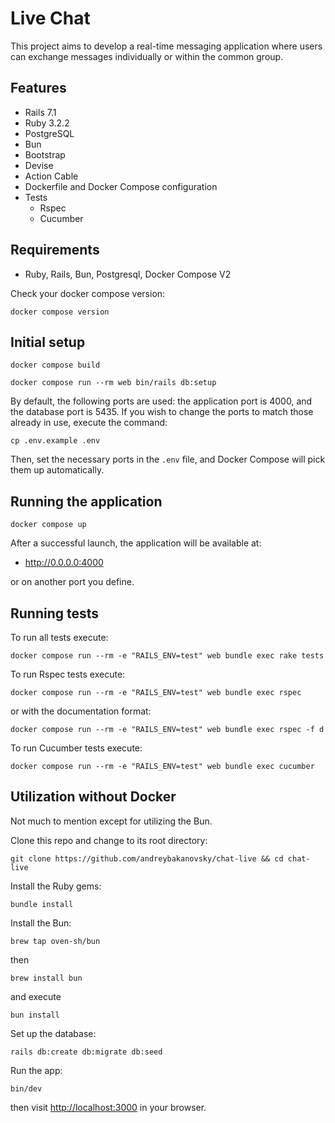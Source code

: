 # Live Chat

This project aims to develop a real-time messaging application where users can exchange messages individually or within the common group.

## Features

* Rails 7.1
* Ruby 3.2.2
* PostgreSQL
* Bun
* Bootstrap
* Devise
* Action Cable
* Dockerfile and Docker Compose configuration
* Tests
  * Rspec
  * Cucumber

## Requirements

- Ruby, Rails, Bun, Postgresql, Docker Compose V2

Check your docker compose version:
```
docker compose version
```

## Initial setup
```
docker compose build
```
```
docker compose run --rm web bin/rails db:setup
```
By default, the following ports are used: the application port is 4000, and the database port is 5435. If you wish to change the ports to match those already in use, execute the command:
```
cp .env.example .env
```
Then, set the necessary ports in the `.env` file, and Docker Compose will pick them up automatically.

## Running the application
```
docker compose up
```

After a successful launch, the application will be available at:

   * http://0.0.0.0:4000

or on another port you define.


## Running tests
To run all tests execute:
```
docker compose run --rm -e "RAILS_ENV=test" web bundle exec rake tests
```

To run Rspec tests execute:
```
docker compose run --rm -e "RAILS_ENV=test" web bundle exec rspec
```
or with the documentation format:
```
docker compose run --rm -e "RAILS_ENV=test" web bundle exec rspec -f d
```

To run Cucumber tests execute:
```
docker compose run --rm -e "RAILS_ENV=test" web bundle exec cucumber
```


## Utilization without Docker

Not much to mention except for utilizing the Bun.


Clone this repo and change to its root directory:

```
git clone https://github.com/andreybakanovsky/chat-live && cd chat-live
```
Install the Ruby gems:
```
bundle install
```

Install the Bun:

```
brew tap oven-sh/bun
```
then
```
brew install bun
```
and execute
```
bun install
```

Set up the database:
```
rails db:create db:migrate db:seed
```

Run the app:
```
bin/dev
```
then visit [http://localhost:3000](http://localhost:3000) in your browser.
